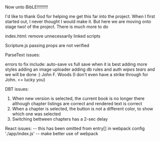 Now unto BibLE!!!!!!!!!

I'd like to thank God for helping me get this far into the project. When I first started out, I never thought I would make it. But here we are moving onto stage two! of the project.
There is much more to do

index.html:
remove unnecessarily linked scripts

Scripture.js
passing props are not verified

ParseText issues:

errors to fix include:
auto-save vs full save when it is best
adding more styles
adding an image uploader
adding db rules and auth
*wipes tears* and we will be done :)
John F. Woods (I don't even have a strike through for John. <= lucky you)


DBT issues:
1. When new version is selected, the current book is no longer there although chapter listings are
correct and rendered text is correct
2. When a chapter is selected, the button is not a different color, to show which one was selected
3. Switching bettween chapters has a 2-sec delay

React issues:
-- this has been omitted from entry[] in webpack config
    './app/index.js'
-- make better use of webpack